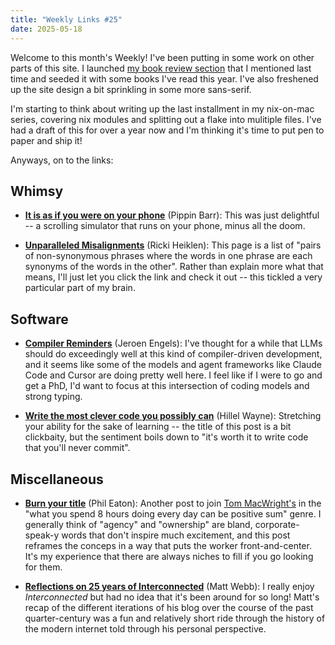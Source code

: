 ```yaml
---
title: "Weekly Links #25"
date: 2025-05-18
---
```


Welcome to this month's Weekly! I've been putting in some work on other parts of this
site. I launched [my book review section](/reading) that I mentioned last time and seeded
it with some books I've read this year. I've also freshened up the site design a bit
sprinkling in some more sans-serif.

I'm starting to think about writing up the last installment in my nix-on-mac series,
covering nix modules and splitting out a flake into mulitiple files. I've had a draft of
this for over a year now and I'm thinking it's time to put pen to paper and ship it!

Anyways, on to the links:

<!--more-->

## Whimsy
- [**It is as if you were on your
  phone**](https://pippinbarr.com/it-is-as-if-you-were-on-your-phone/info/) (Pippin Barr):
  This was just delightful -- a scrolling simulator that runs on your phone, minus all the
  doom.
  
- [**Unparalleled
  Misalignments**](https://rickiheicklen.com/unparalleled-misalignments.html) (Ricki
  Heiklen): This page is a list of "pairs of non-synonymous phrases where the words in one
  phrase are each synonyms of the words in the other". Rather than explain more what that
  means, I'll just let you click the link and check it out -- this tickled a very
  particular part of my brain.

## Software
- [**Compiler Reminders**](https://jfmengels.net/compiler-reminders/) (Jeroen Engels):
  I've thought for a while that LLMs should do exceedingly well at this kind of
  compiler-driven development, and it seems like some of the models and agent frameworks
  like Claude Code and Cursor are doing pretty well here. I feel like if I were to go and
  get a PhD, I'd want to focus at this intersection of coding models and strong typing.

- [**Write the most clever code you possibly
  can**](https://buttondown.com/hillelwayne/archive/write-the-most-clever-code-you-possibly-can/)
  (Hillel Wayne): Stretching your ability for the sake of learning -- the title of this
  post is a bit clickbaity, but the sentiment boils down to "it's worth it to write code
  that you'll never commit".
  
## Miscellaneous

- [**Burn your title**](https://notes.eatonphil.com/2025-04-22-burn-your-title.html) (Phil
  Eaton): Another post to join [Tom
  MacWright's](https://macwright.com/2024/01/28/work-hard-and-take-everything-seriously)
  in the "what you spend 8 hours doing every day can be positive sum" genre. I generally
  think of "agency" and "ownership" are bland, corporate-speak-y words that don't inspire
  much excitement, and this post reframes the conceps in a way that puts the worker
  front-and-center. It's my experience that there are always niches to fill if you go
  looking for them.
  
- [**Reflections on 25 years of
  Interconnected**](https://interconnected.org/home/2025/02/19/reflections) (Matt Webb): I
  really enjoy _Interconnected_ but had no idea that it's been around for so long! Matt's
  recap of the different iterations of his blog over the course of the past
  quarter-century was a fun and relatively short ride through the history of the modern
  internet told through his personal perspective.
  
